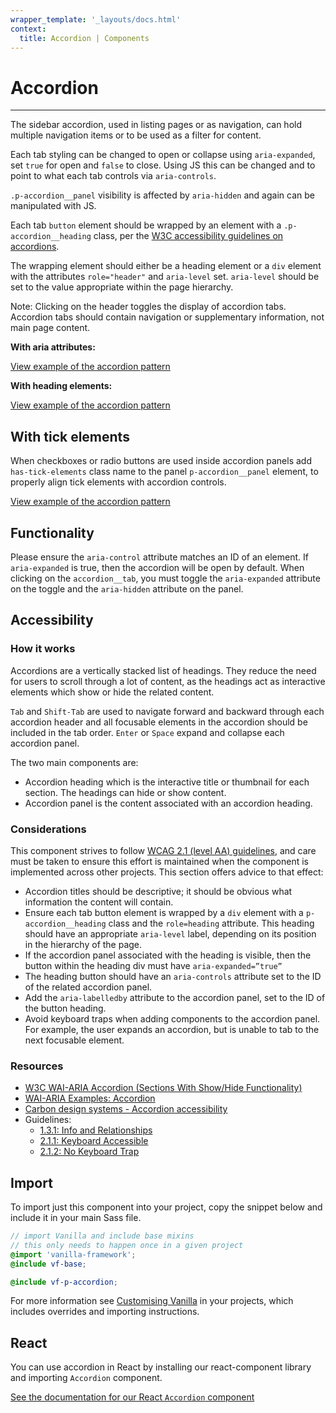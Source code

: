 ```yaml
---
wrapper_template: '_layouts/docs.html'
context:
  title: Accordion | Components
---
```


# Accordion

<hr>

The sidebar accordion, used in listing pages or as navigation, can hold multiple navigation items or to be used as a filter for content.

Each tab styling can be changed to open or collapse using `aria-expanded`, set `true` for open and `false` to close. Using JS this can be changed and to point to what each tab controls via `aria-controls`.

`.p-accordion__panel` visibility is affected by `aria-hidden` and again can be manipulated with JS.

Each tab `button` element should be wrapped by an element with a `.p-accordion__heading` class, per the [W3C accessibility guidelines on accordions](https://www.w3.org/TR/wai-aria-practices/#wai-aria-roles-states-and-properties).

The wrapping element should either be a heading element or a `div` element with the attributes `role="header"` and `aria-level` set. `aria-level` should be set to the value appropriate within the page hierarchy.

<div class="p-notification--information">
  <p class="p-notification__content">
    <span class="p-notification__title">Note:</span>
    <span class="p-notification__message">Clicking on the header toggles the display of accordion tabs. Accordion tabs should contain navigation or supplementary information, not main page content.</span>
  </p>
</div>

**With aria attributes:**

<div class="embedded-example"><a href="/docs/examples/patterns/accordion/default/" class="js-example">
View example of the accordion pattern
</a></div>

**With heading elements:**

<div class="embedded-example"><a href="/docs/examples/patterns/accordion/headings/" class="js-example">
View example of the accordion pattern
</a></div>

## With tick elements

When checkboxes or radio buttons are used inside accordion panels add `has-tick-elements` class name to the panel `p-accordion__panel` element, to properly align tick elements with accordion controls.

<div class="embedded-example"><a href="/docs/examples/patterns/accordion/tick-elements/" class="js-example">
View example of the accordion pattern
</a></div>

## Functionality

Please ensure the `aria-control` attribute matches an ID of an element. If `aria-expanded` is true, then the accordion will be open by default. When clicking on the `accordion__tab`, you must toggle the `aria-expanded` attribute on the toggle and the `aria-hidden` attribute on the panel.

## Accessibility

### How it works

Accordions are a vertically stacked list of headings. They reduce the need for users to scroll through a lot of content, as the headings act as interactive elements which show or hide the related content.

`Tab` and `Shift-Tab` are used to navigate forward and backward through each accordion header and all focusable elements in the accordion should be included in the tab order. `Enter` or `Space` expand and collapse each accordion panel.

The two main components are:

- Accordion heading which is the interactive title or thumbnail for each section. The headings can hide or show content.
- Accordion panel is the content associated with an accordion heading.

### Considerations

This component strives to follow [WCAG 2.1 (level AA) guidelines](https://www.w3.org/TR/WCAG21/), and care must be taken to ensure this effort is maintained when the component is implemented across other projects. This section offers advice to that effect:

- Accordion titles should be descriptive; it should be obvious what information the content will contain.
- Ensure each tab button element is wrapped by a `div` element with a `p-accordion__heading` class and the `role=heading` attribute. This heading should have an appropriate `aria-level` label, depending on its position in the hierarchy of the page.
- If the accordion panel associated with the heading is visible, then the button within the heading div must have `aria-expanded=”true”`
- The heading button should have an `aria-controls` attribute set to the ID of the related accordion panel.
- Add the `aria-labelledby` attribute to the accordion panel, set to the ID of the button heading.
- Avoid keyboard traps when adding components to the accordion panel. For example, the user expands an accordion, but is unable to tab to the next focusable element.

### Resources

- [W3C WAI-ARIA Accordion (Sections With Show/Hide Functionality)](https://www.w3.org/TR/wai-aria-practices-1.1/#accordion)
- [WAI-ARIA Examples: Accordion](https://www.w3.org/TR/wai-aria-practices-1.1/examples/accordion/accordion.html)
- [Carbon design systems - Accordion accessibility](https://carbondesignsystem.com/components/accordion/accessibility)
- Guidelines:
  - [1.3.1: Info and Relationships](https://www.w3.org/TR/WCAG21/#info-and-relationships)
  - [2.1.1: Keyboard Accessible](https://www.w3.org/TR/WCAG21/#keyboard)
  - [2.1.2: No Keyboard Trap](https://www.w3.org/TR/WCAG21/#no-keyboard-trap)

## Import

To import just this component into your project, copy the snippet below and include it in your main Sass file.

```scss
// import Vanilla and include base mixins
// this only needs to happen once in a given project
@import 'vanilla-framework';
@include vf-base;

@include vf-p-accordion;
```

For more information see [Customising Vanilla](/docs/customising-vanilla/) in your projects, which includes overrides and importing instructions.

## React

You can use accordion in React by installing our react-component library and importing `Accordion` component.

[See the documentation for our React `Accordion` component](https://canonical-web-and-design.github.io/react-components/?path=/docs/accordion--default-story#accordion)
